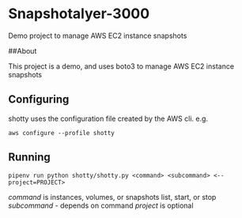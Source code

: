 # Snapshotalyer-3000

Demo project to manage AWS EC2 instance snapshots

##About

This project is a demo, and uses boto3 to manage AWS EC2 instance snapshots

## Configuring

shotty uses the configuration file created by the AWS cli. e.g.

`aws configure --profile shotty`

## Running

`pipenv run python shotty/shotty.py <command> <subcommand> <--project=PROJECT>`

*command* is instances, volumes, or snapshots list, start, or stop
*subcommand* - depends on command
*project* is optional
